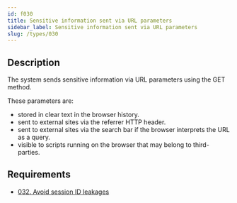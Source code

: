 ```yaml
---
id: f030
title: Sensitive information sent via URL parameters
sidebar_label: Sensitive information sent via URL parameters
slug: /types/030
---
```


## Description

The system sends sensitive information
via URL parameters using the GET method.

These parameters are:

* stored in clear text in the browser history.
* sent to external sites via the referrer HTTP header.
* sent to external sites via the search bar
if the browser interprets the URL as a query.
* visible to scripts running on the browser
that may belong to third-parties.

## Requirements

- [032. Avoid session ID leakages](/criteria/session/032)
